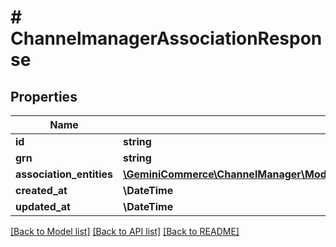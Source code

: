 # # ChannelmanagerAssociationResponse


## Properties 


Name | Type | Description | Notes
------------ | ------------- | ------------- | -------------
**id**| **string** |   | [optional]
**grn**| **string** |   | [optional]
**association_entities**| [**\GeminiCommerce\ChannelManager\Model\ChannelmanagerAssociationResponseAssociation**](ChannelmanagerAssociationResponseAssociation.md) |   | [optional]
**created_at**| **\DateTime** |   | [optional]
**updated_at**| **\DateTime** |   | [optional]


[[Back to Model list]](../../README.md#models) [[Back to API list]](../../README.md#endpoints) [[Back to README]](../../README.md)

